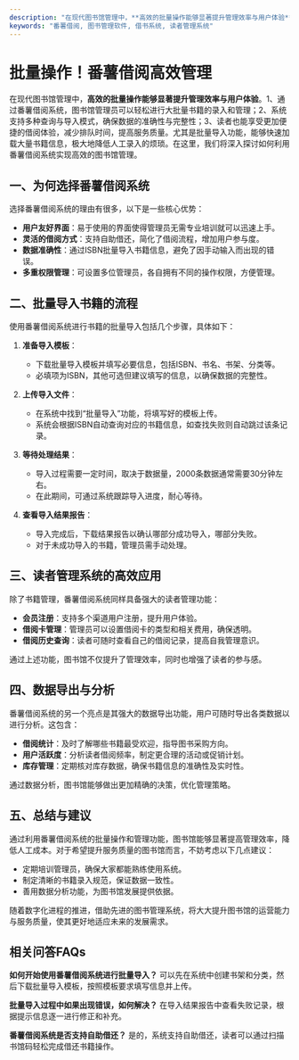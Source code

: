 ```yaml
---
description: "在现代图书馆管理中，**高效的批量操作能够显著提升管理效率与用户体验**。1、通过番薯借阅系统，图书馆管理员可以轻松进行大批量书籍的录入和管理；2、系统支持多种查询与导入模式，确保数据的准确性与完整性；3、读者也能享受更加便捷的借阅体验，减少排队时间，提高服务质量。尤其是批量导入功能，能够快速加载大量书籍信息，极大地降低人工录入的烦琐。在这里，我们将深入探讨如何利用番薯借阅系统实现高效的图书馆管理。"
keywords: "番薯借阅, 图书管理软件, 借书系统, 读者管理系统"
---
```

# 批量操作！番薯借阅高效管理

在现代图书馆管理中，**高效的批量操作能够显著提升管理效率与用户体验**。1、通过番薯借阅系统，图书馆管理员可以轻松进行大批量书籍的录入和管理；2、系统支持多种查询与导入模式，确保数据的准确性与完整性；3、读者也能享受更加便捷的借阅体验，减少排队时间，提高服务质量。尤其是批量导入功能，能够快速加载大量书籍信息，极大地降低人工录入的烦琐。在这里，我们将深入探讨如何利用番薯借阅系统实现高效的图书馆管理。

## **一、为何选择番薯借阅系统**

选择番薯借阅系统的理由有很多，以下是一些核心优势：

- **用户友好界面**：易于使用的界面使得管理员无需专业培训就可以迅速上手。
- **灵活的借阅方式**：支持自助借还，简化了借阅流程，增加用户参与度。
- **数据准确性**：通过ISBN批量导入书籍信息，避免了因手动输入而出现的错误。
- **多重权限管理**：可设置多位管理员，各自拥有不同的操作权限，方便管理。

## **二、批量导入书籍的流程**

使用番薯借阅系统进行书籍的批量导入包括几个步骤，具体如下：

1. **准备导入模板**：
   - 下载批量导入模板并填写必要信息，包括ISBN、书名、书架、分类等。
   - 必填项为ISBN，其他可选但建议填写的信息，以确保数据的完整性。

2. **上传导入文件**：
   - 在系统中找到“批量导入”功能，将填写好的模板上传。
   - 系统会根据ISBN自动查询对应的书籍信息，如查找失败则自动跳过该条记录。

3. **等待处理结果**：
   - 导入过程需要一定时间，取决于数据量，2000条数据通常需要30分钟左右。
   - 在此期间，可通过系统跟踪导入进度，耐心等待。

4. **查看导入结果报告**：
   - 导入完成后，下载结果报告以确认哪部分成功导入，哪部分失败。
   - 对于未成功导入的书籍，管理员需手动处理。

## **三、读者管理系统的高效应用**

除了书籍管理，番薯借阅系统同样具备强大的读者管理功能：

- **会员注册**：支持多个渠道用户注册，提升用户体验。
- **借阅卡管理**：管理员可以设置借阅卡的类型和相关费用，确保透明。
- **借阅历史查询**：读者可随时查看自己的借阅记录，提高自我管理意识。

通过上述功能，图书馆不仅提升了管理效率，同时也增强了读者的参与感。

## **四、数据导出与分析**

番薯借阅系统的另一个亮点是其强大的数据导出功能，用户可随时导出各类数据以进行分析。这包含：

- **借阅统计**：及时了解哪些书籍最受欢迎，指导图书采购方向。
- **用户活跃度**：分析读者借阅频率，制定更合理的活动或促销计划。
- **库存管理**：定期核对库存数据，确保书籍信息的准确性及实时性。

通过数据分析，图书馆能够做出更加精确的决策，优化管理策略。

## **五、总结与建议**

通过利用番薯借阅系统的批量操作和管理功能，图书馆能够显著提高管理效率，降低人工成本。对于希望提升服务质量的图书馆而言，不妨考虑以下几点建议：

- 定期培训管理员，确保大家都能熟练使用系统。
- 制定清晰的书籍录入规范，保证数据一致性。
- 善用数据分析功能，为图书馆发展提供依据。

随着数字化进程的推进，借助先进的图书管理系统，将大大提升图书馆的运营能力与服务质量，使其更好地适应未来的发展需求。

## 相关问答FAQs

**如何开始使用番薯借阅系统进行批量导入？**
可以先在系统中创建书架和分类，然后下载批量导入模板，按照模板要求填写信息并上传。

**批量导入过程中如果出现错误，如何解决？**
在导入结果报告中查看失败记录，根据提示信息逐一进行修正和补充。

**番薯借阅系统是否支持自助借还？**
是的，系统支持自助借还，读者可以通过扫描书馆码轻松完成借还书籍操作。
